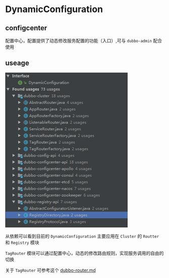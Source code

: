 # DynamicConfiguration

## configcenter

配置中心，配置提供了动态修改服务配置的功能（入口）,可与 `dubbo-admin` 配合使用

## useage

![dubbo-config-center](images/dubbo-config-center-useage.png)

从依赖可以看到目前的 `DynamicConfiguration` 主要应用在 `Cluster` 的 `Routter` 和 `Registry` 模块

`TagRouter` 模块可以通过配置中心，动态的修改路由规则，实现服务调用的自由的切换

关于 `TagRouter` 可参考这个 [dubbo-router.md](dubbo-router.md)

